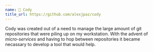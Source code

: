 ```yaml
---
name: 📒 Cody
title_url: https://github.com/alexjpaz/cody
---
```


Cody was created out of a need to manage the large amount of git repositories that were piling up on my workstation. With the advent of *micro-services* and having to hop between repositories it became necassary to develop a tool that would help.



